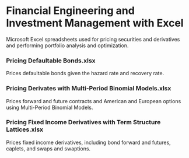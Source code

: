 # Financial Engineering and Investment Management with Excel
Microsoft Excel spreadsheets used for pricing securities and derivatives and performing portfolio analysis and optimization.

### Pricing Defaultable Bonds.xlsx
Prices defaultable bonds given the hazard rate and recovery rate.

### Pricing Derivates with Multi-Period Binomial Models.xlsx
Prices forward and future contracts and American and European options using Multi-Period Binomial Models.

### Pricing Fixed Income Derivatives with Term Structure Lattices.xlsx
Prices fixed income derivatives, including bond forward and futures, caplets, and swaps and swaptions.
